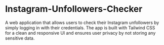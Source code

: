 # Instagram-Unfollowers-Checker
A web application that allows users to check their Instagram unfollowers by simply logging in with their credentials. The app is built with Tailwind CSS for a clean and responsive UI and ensures user privacy by not storing any sensitive data.
